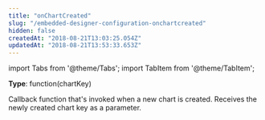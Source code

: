 ```yaml
---
title: "onChartCreated"
slug: "/embedded-designer-configuration-onchartcreated"
hidden: false
createdAt: "2018-08-21T13:03:25.054Z"
updatedAt: "2018-08-21T13:53:33.653Z"
---
```


import Tabs from '@theme/Tabs';
import TabItem from '@theme/TabItem';

**Type**: function(chartKey)  

Callback function that's invoked when a new chart is created. Receives the newly created chart key as a parameter.

